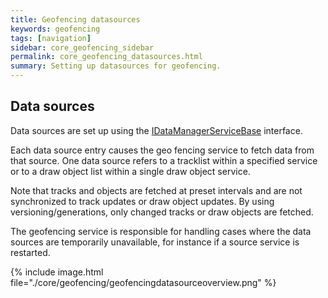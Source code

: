 ```yaml
---
title: Geofencing datasources
keywords: geofencing
tags: [navigation]
sidebar: core_geofencing_sidebar
permalink: core_geofencing_datasources.html
summary: Setting up datasources for geofencing.
---
```



## Data sources

Data sources are set up using the [IDataManagerServiceBase](http://support.teleplanglobe.com/MariaGDKDoc/html/32457EC9.htm) interface. 

Each data source entry causes the geo fencing service to fetch data from that source. One data source refers to a tracklist within a specified service or to a draw object list within a single draw object service.

Note that tracks and objects are fetched at preset intervals and are not synchronized to track updates or draw object updates. By using versioning/generations, only changed tracks or draw objects are fetched.

The geofencing service is responsible for handling cases where the data sources are temporarily unavailable, for instance if a source service is restarted.

{% include image.html file="./core/geofencing/geofencingdatasourceoverview.png" %}

